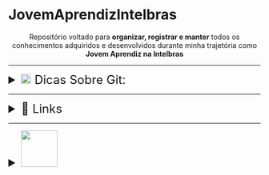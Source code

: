 # JovemAprendizIntelbras

<div id='top' align='center'>
	<p>Repositório voltado para <b>organizar, registrar e manter</b> todos os conhecimentos adquiridos e desenvolvidos durante minha trajetória como <b>Jovem Aprendiz na Intelbras</b></p>
</div>

---

<div id='git'>
	<details>
		<summary style=
		'font-size:x-large'>
		<img src='https://git-scm.com/images/logos/downloads/Git-Icon-1788C.svg' width=20px> Dicas Sobre Git:</summary>
		<div>
			<h3>📥 Importando um repositório</h3>
			<hr>
			<ol>
				<i>
				<li><b>git clone</b><br><pre>cria um clone do projeto (repositório) em nossa máquina local</pre>
				<li><b>git add '{arquivos}'</b><br><pre>realiza a inclusão ou modificação dos arquivos no diretório local, preparando ele para ser entregue ao servidor remoto</pre>
				<li><b>git commit -m '{mensagem}'</b> <pre> confirma e salva as alterações para preparar para o envio</pre>
				<li><b>git push</b><br><pre>envia ao repositório remoto Git (sobe as alterações ao repositorio no GitHub)</pre>
				</i>
			</ol>
			<br>
			<h3>❗ Alguns comandos adicionais, mas importantes</h3>
			<hr>
			<p>
				<i>
				▪ <b>git add .</b><pre>seleciona todos os arquivos locais </pre>
				▪ <b>git push origin '{branch}'</b><pre>especifica a branch na qual receberá o push</pre>
				▪ <b>git remote add origin '{link repositorio}'</b><pre>é usado para adicionar um repositório remoto como uma referência em seu repositório local. Ele define a conexão entre o seu repositório local e o repositório remoto, permitindo que você envie e receba alterações entre os dois</pre>
				▪ <b>git branch</b><pre>realizar operações com branches (criar, listar, renomear ou excluir) link: <a href='https://blog.betrybe.com/git/git-branch/#1'>https://blog.betrybe.com/git/git-branch/#1</a></pre>
				▪ <b>git checkout</b><pre>alterar a branch ou restaurar arquivos (da pra usar o 'git checkout -b {nome branch}' para criar e já entrar nessa nova branch (ramificação) criada). 
link: <a href='https://blog.betrybe.com/git/git-checkout/#1'>https://blog.betrybe.com/git/git-checkout/#1</a></pre>
				▪ <b>git status</b><pre>dá todas as informações necessárias sobre a branch atual</pre>
				▪ <b>git reset</b><pre>desfaz alterações (commits)</pre>
				▪ <b>git rm</b><pre>remove arquivos</pre>
				▪ <b>git mv</b><pre>move arquivos</pre>
				▪ <b>git pull</b>
				<pre>
- Busca e baixa o último conteudo salvo e atualizado do repositorio remoto
- É usado para trazer as atualizações mais recentes de um repositório remoto para o seu repositório local. 
- O git pull é usado quando você já tem um repositório local e deseja sincronizá-lo com o repositório remoto, obtendo as últimas alterações.</pre>
				</i>
			</p>
			<hr>
			<h4>📘 Exemplo:</h4>
			<pre>
- create a new repository on the command line
🔸 git init
🔸 git add README.md
🔸 git commit -m "first commit"
🔸 git branch -M main
🔸 git remote add origin https://github.com/LucasSGonza/testezin.git
🔸 git push -u origin main
<hr>
- push an existing repository from the command line
🔸 git remote add origin https://github.com/LucasSGonza/testezin.git
🔸 git branch -M main
🔸 git push -u origin main</pre>
		</div>
	</details>
</div>

---

<div id='links'>
	<details>
		<summary style='font-size:x-large'>🔗 Links</summary>
		<h4>📱 Desenvolvimento Mobile iOS</h4>
		<pre>
➡ <a href='https://github.com/LucasSGonza/JovemAprendizIntelbras-Lucas/blob/main/AppsComSwift/MyApps/myApps.md'>https://github.com/LucasSGonza/JovemAprendizIntelbras-Lucas/blob/main/AppsComSwift/MyApps/myApps.md</a></pre>
		<h4>🌎Links Gerais</h4>
		<pre>
➡ <a href='https://gitfichas.com/'>https://gitfichas.com/</a><br>
➡ <a href='https://comandosgit.github.io/'>https://comandosgit.github.io/</a><br>
➡ <a href='https://www.freecodecamp.org/portuguese/news/10-comandos-do-git-que-todo-desenvolvedor-deveria-conhecer/'>https://www.freecodecamp.org/portuguese/news/10-comandos-do-git-que-todo-desenvolvedor-deveria-conhecer/</a><br>
➡ <a href='https://medium.com/@rafaelpiresvb/programação-reativa-com-reactivex-no-swift-e-kotlin-71e8a78fe07f'>https://medium.com/@rafaelpiresvb/programação-reativa-com-reactivex-no-swift-e-kotlin-71e8a78fe07f</a><br>
➡ <a href='https://replit.com/@LucasSGonza'>https://replit.com/@LucasSGonza</a><br>
➡ <a href='https://updatedcode.wordpress.com/2016/06/13/3-swift-colecoes-e-tuplas/'>https://updatedcode.wordpress.com/2016/06/13/3-swift-colecoes-e-tuplas/</a><br>
➡ <a href='https://www.hackingwithswift.com/example-code/system/how-do-you-read-from-the-command-line'>https://www.hackingwithswift.com/example-code/system/how-do-you-read-from-the-command-line</a><br>
➡ <a href='https://www.youtube.com/playlist?list=PLJ0AcghBBWShgIH122uw7H9T9-NIaFpP-'>https://www.youtube.com/playlist?list=PLJ0AcghBBWShgIH122uw7H9T9-NIaFpP-</a><br>
➡ <a href='https://www.youtube.com/watch?v=EFYdfF9r6cM'>https://www.youtube.com/watch?v=EFYdfF9r6cM</a><br>
➡ <a href='https://www.codecademy.com/learn/learn-swift/modules/learn-swift-hello-world/cheatsheet'>https://www.codecademy.com/learn/learn-swift/modules/learn-swift-hello-world/cheatsheet</a><br>
➡ <a href='https://www.codingame.com/playgrounds/66493/swift---variaveis-tipos-tuplas-enumeracoes-e-operadores'>https://www.codingame.com/playgrounds/66493/swift---variaveis-tipos-tuplas-enumeracoes-e-operadores</a><br>
➡ <a href='https://macmagazine.com.br/sobre/quaddro-macmagazine/'>https://macmagazine.com.br/sobre/quaddro-macmagazine/</a><br>
➡ <a href='https://tiagoaguiar.co/xcode-shortcuts-teclas-de-atalho#:~:text=cmd%20%2B%20%5B%20%3A%3A%20unindent&text=Um%20bom%20desenvolvedor%20de%20software,atalho%20dentro%20do%20seu%20Xcode'>https://tiagoaguiar.co/xcode-shortcuts-teclas-de-atalho#:~:text=cmd%20%2B%20%5B%20%3A%3A%20unindent&text=Um%20bom%20desenvolvedor%20de%20software,atalho%20dentro%20do%20seu%20Xcode</a><br>
➡ <a href='https://www.tutorialspoint.com/swift-program-to-get-input-from-the-user#'>https://www.tutorialspoint.com/swift-program-to-get-input-from-the-user#</a><br>
➡ <a href='https://www.codecademy.com/learn/learn-swift/modules/learn-swift-hello-world/cheatsheet'>https://www.codecademy.com/learn/learn-swift/modules/learn-swift-hello-world/cheatsheet</a>
  		</pre>
		<h4>📖Links de estudo<h4>
		<pre>
➡ <a href='https://www.alura.com.br/artigos/ios-swift-diferencas-construcao-layouts-storyboard-xib-view-code?gclid=CjwKCAjwp6CkBhB_EiwAlQVyxTN_Ww64Fd-mqoph6pqmOBo-G1BNj3CfPyQqXxegOwGjbAr8yUsJPBoCj5kQAvD_BwE'>https://www.alura.com.br/artigos/ios-swift-diferencas-construcao-layouts-storyboard-xib-view-code?gclid=CjwKCAjwp6CkBhB_EiwAlQVyxTN_Ww64Fd-mqoph6pqmOBo-G1BNj3CfPyQqXxegOwGjbAr8yUsJPBoCj5kQAvD_BwE</a><br>
➡ <a href='https://medium.com/good-morning-swift/ios-view-controller-life-cycle-2a0f02e74ff5'>https://medium.com/good-morning-swift/ios-view-controller-life-cycle-2a0f02e74ff5</a><br>
➡ <a href='https://caiocnoronha.medium.com/como-passar-entre-p%C3%A1ginas-no-xcode-f7613820d912'>https://caiocnoronha.medium.com/como-passar-entre-p%C3%A1ginas-no-xcode-f7613820d912</a><br>
➡ <a href='https://www.youtube.com/watch?v=XzyF36Wun3U'>https://www.youtube.com/watch?v=XzyF36Wun3U</a><br>
➡ <a href='https://www.youtube.com/watch?v=DxCydBmOqXU'>https://www.youtube.com/watch?v=DxCydBmOqXU</a><br>
➡ <a href='https://www.youtube.com/watch?v=09TeUXjzpKs'>https://www.youtube.com/watch?v=09TeUXjzpKs</a><br></pre>
	</details>
</div>

---

<div id='swift'>
	<details>
		<summary style='font-size:x-large'>
		<img src='https://img.shields.io/badge/Swift-FA7343?style=flat&logo=swift&logoColor=white' width='73px'></summary><br>
		<div>
			<details id="caracteristicaslinguagem">
			<summary style='font-size:medium'>📚 Características da Linguagem</summary>
			<pre>
🔸 Tipagem --> tipo da variável é definido baseado no 1º valor que ela receber. Uma vez definido o tipo, este não poderá ser modificado<br>
🔸 ' ; ' é opcional<br>
🔸 "Xcode" --> IDE oficial desenvolvida pela apple para desenvolvimento de SWIFT<br>
🔸 Uso do ' _ '<pre>
usar ‘ _ ‘ (underline) significa que o valor não é necessário ser citado. Exemplo: <br>
* for _ in 0…2 { print(‘Ola Mundo’) } —> irá simplesmente realizar o código do loop 3x
* func calcMedia (_ nota1: Double, _ nota2: Double ) { //codigo } <br>
--> nesse caso, por padrao as funções em swift utilizam de ‘label’ (tag identificador) para cada parâmetro, ou seja, utlizando o ‘ _ ‘,vc 
retira a necessidade de, quando for chamar a função, 
ter que colocar as labels, no caso os nomes utilizados, no exemplo citado sendo nota1, nota2
</pre>
🔸 Programando com 'Opcionais': deve-se tomar cuidado ❗<pre>
‘ ?? ‘ —> utiliza-se quando a variável é do tipo opcional, dessa forma, após as ??, coloca-se um valor padrão para a mesma.<br>
This operator is generally used to provide a default value when an expression or variable produces an optional result. for ex:<br>
<i>let i: Int? = 5
let j: Int? = nil
let value1 = i ?? 9 //value1 will be 5 non-optional
let value2 = j ?? 9 //value2 will be 9 non-optional</i><br>
You can chain multiple of these operators as such:
<i>let value3 = j ?? i ?? 9 //value3 will be 5 non-optional</i></pre>
🔸 Concatenação<pre>
print (“Média: “, media) --> usar + da erro. O “+” iria concatenar apenas se tudo fosse String.<br>
Dica: utilizamos “\(valor)” para inserirmos o valor de uma variável ou constante dentro de uma string (Interpolação).
</pre></pre>
			</details>
			<hr>
			<details id='adentrandologica'>
				<summary style='font-size:medium'>♟ Adentrando na Lógica</summary>
				<h4>🎲 Tipos de dados</h4>
				<pre>
🔸 Int		🔸 Double			🔸 Float
🔸 String	🔸 Character (char)		🔸 Bool (boolean)
🔹 Array	🔹 Dictionary			🔹 Set
🔹 Enum		🔹 Tuple			❔ Optional
💥 Class	💥 Struct			💥 Protocol
💫 Any
...</pre>
				<h4>💾 Variáveis, constantes e tipos de declaração geral</h4>
				<pre>
* let --> constante (imutável)
* var --> variável (mutável)
========
Tipos de declarações:
* let num; —> num = 1
* let num = 1;
* let num: Int = 1; </pre>
				<h4>💱 Conversão de dados <i>(type casting)</i></h4>
				<pre>
Como foi citado anteriormente nas <a href=#caracteristicaslinguagem>'Características da linguagem'</a>, uma vez declarado o tipo da variável, não é mais possível trocar seu tipo. 
Contudo, ainda pode ser feita uma 'adaptação':<br>
Sintaxe 1: tipoDado(variável);
Ex:
Let x = 10;
Let name = String(x)
print(name) —> “10”</pre>
🔸 Existe ainda alguns operadores muito utilizados quando o assunto é tipagem:
<pre>🔹 2 operadores => IS , AS (relativamente intuitivos)<br>
🍺 IS --> funciona como um if, no caso como se fosse uma afirmação, que retornará um booleano. Ex:<pre>
nota is Double //true
nome is Int //false</pre>
🍷 AS --> funciona como uma atribuição (como em SQL), no caso indicando um tipo para a variável/objeto caso este não esteja explícito. É utilizado juntamente dos operadores '!' e '?', 
assim como nas opcionais. Ex:<pre>
//forçar o desempacotamento (usado quando se tem certeza do tipo da variável)
nome as! String<br>
//tentará mudar o tipo para String, mas retornará nil caso não consiga
email as? String</pre>
</pre>
				<h4>🎮 Operadores Lógicos</h4>
				<pre>No geral, igual as outras linguagens (<,>,//, ==, !=, !, +=, -=, …, &&, ||)
link:
<a href='https://docs.swift.org/swift-book/documentation/the-swift-programming-language/basicoperators/'>https://docs.swift.org/swift-book/documentation/the-swift-programming-language/basicoperators/</a>
</pre>
				<h4>❓ Operadores Condicionais</h4>
				<pre>
If, if/else, else if, switch --> igual as outras linguagens
Operador ternário: sintaxe --> expressão ? valor-seTrue : valor-seFalse;
				</pre>
				<h4>🗣 Comentários</h4>
				<pre>Igual Java --> // ou /* */</pre>
				<h4>😀 Tuplas</h4>
				<pre>
🔸 Sintaxe padrão => let numbers = (1,2,3)
🔸 Funciona semelhante como uma matriz em Java (uma ‘variável’ ou um espaço de memória que agrupa vários valores, podendo ser de tipos distintos ou não)
🔸 Sintaxe de criação com a mesma lógica das variáveis (pode definir o tipo explicitamente ou não)
🔸 Caso for definir o tipo, precisa ser para cada item da tupla (oq talvez não seja tão produtivo), visto que cada item é “único” (a tupla serve simplesmente para armazenar)
🔸 Pode ser inicializado vazia
🔸 Por padrão, cada item da tupla pode ser acessado pelo seu índice, mas é possível atribuir ‘nomes’ para cada item (somente se o tipo não estiver declarado)=> let coords = (lat: 22.1, lng: 27.6)
				</pre>
				<h4>🤠 Array</h4>
				<pre>
🔸 Sintaxe padrão => let numbers = [1,2,3]
🔸 Possuí a sintaxe de criação de uma matriz em Java (utilizando colchetes) e compartilha da característica de conter apenas valores de um MESMO TIPO. Nesse sentido, 
caso queira definir o tipo de dado da Array durante a criação dela, basta definir somente uma vez, diferentemente da Tupla, que caso for definir o tipo, precisa ser para cada valor contido nela.
🔸 Pode ser inicializado vazia
🔸 Alguns métodos usuais (alguns funcionam para tuplas tbm):
➡ append() -> adiciona na Array
➡ removeAll() -> auto-explicativo
➡ isEmpty -> auto-explicative
➡ count -> verifica tamanho da lista (igual o lenght ou size)
➡ contais() -> verifica na Array se existe o elemento indicado no parâmetro
➡ first -> access o primeiro elemento da Array
➡ insert(‘item’, at: ‘índice’) -> insere um elemento no índice indicado
➡ remove(at: ‘indice’) -> remove o item da Array no índice indicado
➡ removeLast() -> auto-explicativo mas remove o ultimo item da Array
➡ swapAt(0,1) -> meio auto-explicativo mas ele troca os elementos de posição (vc indica quais serão trocados)
				</pre>
				<h4>📒 Dictionary</h4>
				<label>Link:
				<a href='https://www.codecademy.com/learn/learn-swift/modules/learn-swift-dictionaries/cheatsheet'>https://www.codecademy.com/learn/learn-swift/modules/learn-swift-dictionaries/cheatsheet</a>
				<pre>
🔸 Funciona muito semelhante a uma Array, mas utiliza do conceito de chave-valor (key-value), semelhante a um JSON
🔸 É necessário definir na criação o tipo da chave e do valor
🔸 Possuí métodos da mesma forma que Array, possuindo alguns métodos até idênticos, mas no geral os métodos realmente “são os mesmos” que na Array, mas atualizados para a sintaxe do dictionary.
🔸 Os retornos dos valores sempre são como Opcionais
🔸 Usos gerais:<pre>
◽ Sintaxe de criação:
var products: [tipoChave : tipoValor] = [ : ] —> iniciando vazia<br>
◽ CRUD valores (sempre atento ao tipo da chave e do valor):<br>
🟣CREATE ja na criação do dicionario  —>
var products: [Int : String] = [1 : “Fone de ouvido”]<br>
🟣CREATE/UPDATE normal —>
products[1] = “Fone de ouvido”<br>
🟣MÉTODO CREATE/UPDATE —> 
dictionary.updateValue(valor, forKey: chave) —> add or update a key-value<br>
🔵DELETE meio estranho —> 
products[0] = nil —> nil significa a ausência de valor<br>
🔵 MÉTODO DELETE mais legal —> 
removeValue(forKey: 0) = a partir da chave informada, remove o item<br>
🟡 READ de chave —>
for key in products.key { print(key) }<br>
🟡 READ de valor —>
for val in products.values { print(val) }<br>
🟡 READ key-value —>
for (key, value) in products { print (“chave: \(key), valor: \(valor)” }</pre>
</pre>
			<h4>🙂 Sets</h4>
			<pre>
🔸 Semelhante a um Array, mas não permite itens repetidos
🔸 Igualmente a Array, permite apenas 1 tipo (coleção de dados únicos de mesmo tipo)
🔸 Sintaxe padrao —> var newSet: Set<tipo> = [ ]
🔸 Sua utilização me parece mais específica do que em relação aos demais tipos de dados, além de talvez necessitar de um maior contexto para utilizá-la. Ex:
<pre>
//simulando a Mega-sena<br>
var numbers = 6
var result: Set<Int> = [ ]<br>
while (numbers > 0) {
	//método que gera numeros aleatorios a partir do range definido
	let generated = Int.random (in: 1…60)<br>
	//só irá inserir no Set se o número gerado não for repetido
	let res = result.insert(generated)<br>
	if (res.inserted) {
		numbers--
	}
}</pre></pre>
			<h4>🧶 Laços de Repetição</h4>
			<pre>
🔹While:<pre>
➡ sintaxe padrão, igual em Java e JS (verifica a condição, dps executa o bloco de código)
➡ Repeat/while => igual o do/while (execute o bloco de código, dps verifica a condição)
➡ Sequências (ranges) => controlam o for<br>
ex:
let range = 0…5 // inclusive (incluí tudo)
let r = 0..<5 // exclusive (não incluí o limite)</pre>
🔹 for-in:
<pre>
➡ Sintaxe 1:
◽ for i in x...y { }
◽ i --> variável padrão, é imutável (let)
◽ O for em swift utiliza bem da questão dos parâmetros genéricos, ent a variável 'i'é somente uma opção para tal.<br>
◽ é possível utilizar da cláusula ‘where’ para colocar uma condição no loop. ex:
<pre>
	for i in 1...10 where i % 2 == 0 { print(i) }
</pre>
◽ No geral, o loop for é mais fácil de interpretar traduzindo-o. ex:
<pre>
	let sequencia = 1…5
	for num in sequencia {
		print(num) //exibira todos os itens de ‘sequencia’	
	}
</pre>
-----
➡ Sintaxe 2 (mais padrão):
<pre>
	for item in items {	// Do this	}
</pre>
◽ Nessa sintaxe, deixa mais claro a possibilidade de utilizar do for para iterar uma Array, da mesma forma que um forEach(). A vantagem do for, seria da possibilidade de 
iterar por uma Array de Array’s, ou seja, cada item da Array a ser iterada é uma outra Array
</pre>
Links:
<a href='https://www.programiz.com/swift-programming/for-in-loop'>https://www.programiz.com/swift-programming/for-in-loop</a>
<a href='https://www.appypie.com/loops-swift-how-to'>https://www.appypie.com/loops-swift-how-to</a>
<a href='https://www.hackingwithswift.com/sixty/4/1/for-loops'>https://www.hackingwithswift.com/sixty/4/1/for-loops</a>
</pre>
				<h4>⏸ 'Break' e 'Continue' ▶</h4>
				<pre>
🔸 Break —> utilizado para literalmente quebrar/parar algo, geralmente uma iteração em um loop ou no caso de utilizar de switch/case, por exemplo. Quando utilizado em loops, 
muito comum ser utilizado dentro de if’s (verificações), para não ser necessário validar tudo de algo (array por ex) quando já satisfez oq era procurado<br>
🔹 Continue —> pula uma iteração e passa para a próxima instrução ou bloco de código.
</pre>
				<h4>👔 Functions</h4>
				<pre>
🔸 Muito semelhante às sintaxe dos métodos em Java e das functions em JavaScript, só muda o prefixo: func nomeFuncao () { }<br>
🔸 Da mesma forma que em Java, os parâmetros precisam de nome + tipo<br>
🔸 Se for utilizar do ‘return’ é necessário definir o tipo do retorno, mesma lógica que em Java, mas o tipo do retorno é definido após os parâmetros, da seguinte forma:
<pre>
func calcMedia (nota1: Double, nota2: Double) -> Double { }
</pre>
🔸 Por padrão, caso for omitido, o return é vazio<br>
🔸 Nos parâmetros, os nomes das ‘variaveis de parâmetro’ funcionam como labels, ou seja, caso não for utilizado um ‘ _ ‘ antes do nome da variavel, na hora de chamar o 
método e passar os argumentos, seria necessário citar os labels. EX:
<pre>
calcMedia(nota1: 7, nota2: 10)
</pre>
</pre>
				<h4>📜 Closure</h4>
				<a href='https://www.programiz.com/swift-programming/closures'>https://www.programiz.com/swift-programming/closures</a>
				<pre>
🔸 Funciona quase como uma Arroy function em JavaScript, no sentido de que a Closure é uma função resumida. EX:
<pre>
📜 closure:
{ (a: Int, b: Int) -> Int in
   a + b								
}								
</pre>
<pre>
👔 function
func somar (a: Int, b: Int) -> Int {
  	return a + b
}
</pre>
🔸 Características:
- pode ou não receber parâmetros
- não é necessário uma palavra chave para declarar uma closure (como existe nas functions)
- a declaração consiste nas { }
- Sintaxe padrao: { (parametro) -> tipoRetorno in //codigo } 
- o ‘in’ funciona como uma “—>” em JS
- o ’—>’ serve para separar os parâmetros do tipo de retorno 
- Pode ser passada como parâmetro de outras funções (callback function), como em um map por exemplo</pre>
				<h4>❓ Opcionais</h4><pre>
🔸 Uma condição dada aos tipos de varíaveis na qual permite a ausência de valor (nil)
🔸 Resumidademente, permite valores nulos (tipo nulo [nil]) a variáveis , com tipos declarados (String, Int, Double, ...), visto que normalmente isso 
não seria permitido (ex: atribuir nil a uma variável que espera um valor Int)<br>
🔸 sintaxe -->  <i><b>var variavel: tipoVariavel? , ex: let nota: Int?</b></i><br>
🔸 Como esse tipo de variável permite valores nulos, é necessário fazer algo para que, caso tente acessar um valor nulo, o programa nao dê problema. Para isso, existem 2 respostas padrão:
<pre>
🔹 Definir um valor padrão, caso ainda esteja como nil.Ex:
<pre>var numbers = total ?? 60</pre>Funciona como um if: caso tenha valor, seguirá utilizando o valor normalmente. Caso ainda esteja nil, utiliza o valor padrão<br>
🔹 Forçar um unwrapp na variável
<pre>
▪ usado quando temos certeza de que a variável, mesmo que opcional, terá um valor informado (e não será nil) durante a compilação
▪ utiliza ! ao fim da variável
</pre></pre>
🔸 <b>CUIDADO</b> => caso seja passado um nil e seja usado '!' para forçar, o programa dará fatal error. Para não acontecer este problema, existem maneiras de verificar 
se realmente é possível forçar um desembrulo da variável:<br>
<b>🌝 if let</b> 
🔹 faz uma verificação if para ver se a variável possuí valor.
🔹 sintaxe --> <pre>
if let product = dict[id] { return product } else { return "nenhum produto encontrado" }</pre>
<b>🌚 guard let</b> 
🔹 muito semelhante ao 'if let' mas realiza as operações em ordem trocada: primeiro verifica o erro, para ent seguir com o sucesso (true)<br>
🔹 sintaxe --><pre> 
guard let product = dict[id] else { return "nenhum produto encontrado" } return product</pre>
🔹 QUANDO USAR --> semelhante ao NOT NULL em SQL, ou seja, geralmente utilizado após verificar se é necessário ou não existir um valor. In fact, esse é um dos motivos 
para existir esse tipo, visto que serve para tratar, por exemplo, valores nulos vindo de um BD, visto que no BD podem existir campos que permitem serem nulos, fazendo 
com que em nosso sistema realizassemos a mesma lógica, definindo algumas variáveis como <i>opcionais</i>.<br>
É possível definir mais condições ao utilizar o if let e guard let, utilizando ' , ' EX:<pre>
	if let user = loadUsername(), let password = decryptPassword() {
    	authenticate(user, password)
	}</pre></pre>
				<h4>📖 Enum</h4>
				<label>Link:
				<a href='https://www.youtube.com/watch?v=pgHzqTXwkLI&t=6s'>https://www.youtube.com/watch?v=pgHzqTXwkLI&t=6s</a>
				<pre>
🔸 Basicamente é uma lista de itens. Contudo, cada item é um 'case' (o mesmo utilizado em swift), logo, podem ser atribuídos códigos para cada case 
utilizando um switch (fora da estrutura do enum)<br>
🔸 O tipo do enum não precisa necessariamente ser especificado, além dele poder armazenar valores de qualquer tipo e os tipos destes valores poderem ser diferentes 
para cada membro do enum (logo, deve-se avaliar se vale a pena limitar o tipo do enum ou de seus case's)<br>
🔹 Life hack: se definir a enum para Int e nos cases não definirmos uma sequencia, os valores serão auto-incrementais. Ex:<pre>
enum Dia: Int { case Domingo = 1, Segunda, Terça, .... } Dia.Segunda.rawValue //2</pre>
🔸 <i>Raw Value</i> => 'método' para pegar o valor do case
🔸 Ao inves do rawValue, pode ser mais adequado utilizar um switch self
🔸 Motivos para utilizar;
◽ Reduzir linhas de códigos ao simplesmente pegar o case e seu rawValue
◽ Definir nomes para variáveis que serão utilizadas várias vezes (agilizando seus acessos), e que possuem valores padrões<br>
🔸 É do tipo 'Reference Type', assim como as 'Class'</pre>
				<h4>🏡Struct</h4>
				<pre>
🔸 Muito semelhante ao conceito de classes de Java e JS, mas é mais simples, visto que o Struct não permite herança, além de existir um 'class' em Swift, ent deve-se tomar 
cuidado para não misturar os conceitos<br>
🔸 Outra diferença para as classes, é que o Struct trabalha com o tipo VALOR. Nesse sentido, é possível criar apenas uma instância de objeto e dps criar novas variáveis e 
atribuir o VALOR sendo o primeiro objeto instanciado.<br>
🔸 Em resumo, os objetos do tipo Struct, não são necessariamente únicos, pois podem ser feitas CÓPIAS de um único objeto criado<br>
🔸 Logo, é do tipo 'Value Type', assim como Arrays, Dictionarys, Tuplas<br>
🔹 sintaxe<pre>let player1 = Player()</pre></pre>
				<h4>👑 Class</h4>
				<pre>
🔸 De forma geral, são os mesmos conceitos, técnicas e lógicas de classes das vistas em Java.<br>
🔸 Trabalham com REFERÊNCIA, ou seja, cada instância será um local da memória diferente, portanto deve-se atentar ao modo de como será instanciado um objeto 
(visto que pode ser feita REFERÊNCIA ao mesmo local de memória). De modo geral, o processo é o seguinte: <pre>
	1. instânciar um objeto (ex: let jogador1 = Jogador())
	2. caso eu queira instanciar um novo objeto da class Jogador, eu devo instanciar novamente um novo objeto, e não tentar fazer o seguinte:<br>
	let jogador2 = jogador1</pre>Nesse caso, tanto jogador1 quanto jogador2 estao fazendo REFERÊNCIA ao mesmo espaço de memória e, portanto, ao mesmo objeto. 
Logo, qualquer alteração das propriedades desse objeto serão observadas em ambas as variáveis<br>
🔹 sintaxe --> var pessoa : Pessoa = Pessoa()
				</pre>
				<h4>😲Semelhanças e Diferenças entre 'Class' e 'Struct'</h4>
				<label>Link:
				<a href='https://www.youtube.com/watch?v=tKSNjg9Cb_g&list=PLZPWdr0WUuJ93mjCDaxLM8ZOi_5BwG7iC&index=6'>https://www.youtube.com/watch?v=tKSNjg9Cb_g&list=PLZPWdr0WUuJ93mjCDaxLM8ZOi_5BwG7iC&index=6</a>
				<pre>
🔸 Tanto em Struct quanto em Class, deve-se atentar a alguns casos:<pre>
🔹 Caso nao definir um valor inicial para um atributo, deve ser criado um metodo inicializador (construtor)<br>
🔹 Nao pode criar um metodo construtor vazio -> visto que esse conceito acontece quando definimos valores iniciais aos atributos, permitindo que instanciemos um 
objeto sem ter que definir seus atributos logo de cara<br>
🔹 Se nao quiser criar um metodo construtor, deve-se definir um valor inicial para cada atributo (geralmente é tipo "", 0, ...)</pre>
🔸 Método Inicializador (mesmo conceito do método construtor de Java)<pre>
init (parameters) {
	statements	
}</pre></pre>
				<h4>🔐 Encapsulamento</h4>
				<pre>
🔸 Mesmo conceito de Java, ent serve pra definir os tipos de acesso às classes, propriedades e métodos<br>
Tipos:
🔸 <b>public</b> – Permite acesso a qualquer outro elemento.
🔸 <b>internal</b> – Permite acesso apenas dentro da própria classe e nas classes herdeiras.
🔸 <b>private</b> – Permite acesso apenas dentro da classe na qual foi declarada.<br>
OBS:
🔸 por padrão, o nível de encapsulamento é <i><b>'internal'</b></i>.
🔸 o encapsulamento do Swift funciona apenas se a classe e sua instância estiverem em arquivos separados.</pre>
				<h4>🧐'willSet' e 'didSet'</h4>
				<label>Link:
				<a href='https://www.codingem.com/didset-and-willset-in-swift/'>https://www.codingem.com/didset-and-willset-in-swift/</a>
				<pre>
🔸 Os observadores 'didSet' e 'willSet' provêm uma maneira de responder corretamente quando uma propriedade tem seu valor definido/alterado. 
🔸 O observador willSet é chamado antes de o valor ser atribuído a uma propriedade
🔸 O observador didSet é chamado depois de uma propriedade ter recebido um valor.
<pre>
🔹 willSet runs a piece of code right before a property changes.
🔹 didSet runs a piece of code right after the property has changed.<br>
var name: String = "Alice" {
    willSet { print("Name will from \(name) to \(newValue)") }
    didSet { print("Name changed from \(oldValue) to \(name)")}
}
name = "Jack"
-------------------------
Output:<br>
Name will from Alice to Jack
Name changed from Alice to Jack</pre><pre>Property observers also take parameters that refer to the old and the new values.<br>
By default, these parameters are called oldValue and newValue.
🔹 The willSet block always stores the incoming value as newValue.
🔹 The didSet block always stores the previous value as oldValue.<br>
To access these parameters, you do not need to declare them anywhere. They are automatically in your use.</pre></pre>
				<h4>🌳 Herança</h4>
				<pre>
🔸 Mesmo princípio das outras linguagens, portanto permite o compartilhamento (herança/herdar) os métodos e atributos entre classes<br>
🔸 sintaxe <pre>classeFilha : classePai</pre>
🔸 É como se vc estivesse atribuindo a uma classeFilha ser do tipo da classePai<br>
❗ <i>IMPORTANTE:</i> A subclasse pode ter suas próprias propriedades e métodos, e estes não podem ser acessados pela superclasse, já que o fluxo da herança 
é sempre da superclasse para a subclasse</pre>
				<h4>🧬Polimorsfismo</h4>
<pre>
🔸 Novamente, funciona a partir do mesmo princípio das outras linguagens, então é a propriedade que permite a subClasse (classeFilha) sobrescrever métodos 
e propriedades de uma superClasse (classePai)<br>
🔸 Tanto em Swift quanto em Java utiliza-se da mesma palavra reservada: <i><b>override</b></i><br>
🔸 Novamente igual em Java, em Swift existe a palavra reservada <i><b>final</b></i> para definir como "final"/irretocável um atributo ou método
				</pre>
				<h4>🔖Protocol</h4>
				<label>Link:
				<a href='https://www.programiz.com/swift-programming/protocols#:~:text=In%20Swift%2C%20a%20protocol%20defines,(or%20any%20other%20types)'>https://www.programiz.com/swift-programming/protocols#:~:text=In%20Swift%2C%20a%20protocol%20defines,(or%20any%20other%20types)</a>
				<pre>
🔸 Funciona como uma class abstract em Java, ou seja, sua função é ser um modelo para que outras classes utilizem de seus métodos e atributos, mudando apenas o conteúdo deles<br>
🔸 A diferença aqui é que o 'protocol' tem sintaxe semelhante a uma function, na qual dentro dele irão os atributos ou functions para serem usados em outros locais<br>
🔸 sintaxe e ex:<pre><b style='color:cyan'>protocol Greet {
// blueprint of a property
var name: String { get }<br>
// blueprint of a method 
func message()<br> 
}</b><br>
------------<br>
<b style='color:lightGreen'>// conform class to Greet protocol
class Employee: Greet {<br>
	// implementation of property
	var name = "Perry"<br>
	// implementation of method
	func message() {
	print("Good Morning!")
	}
}</b></pre></pre>
				<h4>⚙ Delegate</h4>
				<label>Links:<br>
				<li><a href='https://jamesrochabrun.medium.com/implementing-delegates-in-swift-step-by-stepd3211cbac3ef#:~:text=Delegates%20are%20a%20design%20pattern,B%20to%20perform%20an%20action.'>https://jamesrochabrun.medium.com/implementing-delegates-in-swift-step-by-stepd3211cbac3ef#:~:text=Delegates%20are%20a%20design%20pattern,B%20to%20perform%20an%20action.</a></li>
				<li><a href='https://medium.com/mackmobile/protocol-delegate-em-swift-5f521e19ca56'>https://medium.com/mackmobile/protocol-delegate-em-swift-5f521e19ca56</a></li><br>
				<pre>
🔸Delegates are a design pattern that allows one object to send messages to another object when a specific event happens.<br>
🔸Imagine an object A calls an object B to perform an action. Once the action is complete, object A should know that B has completed the task and take necessary action, this can be achieved with the help of delegates!</pre>
				<a href='#top'>Back to top</a>
			</details>
		</div>
	</details>
</div>

